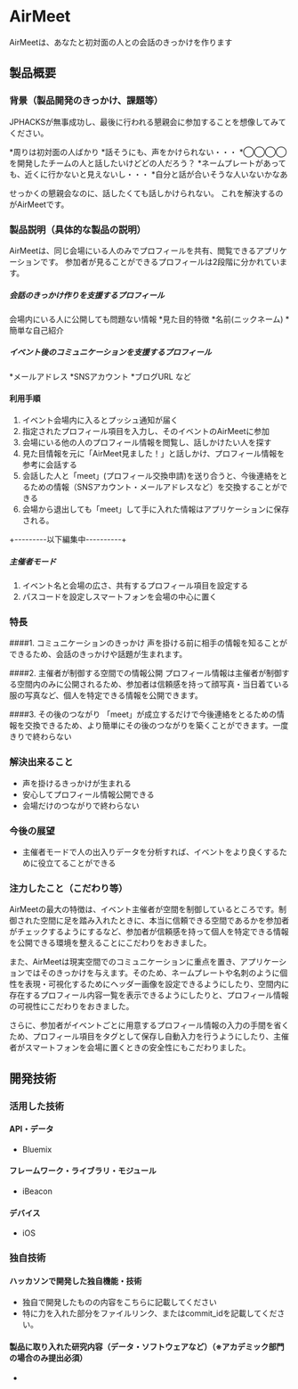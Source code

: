 # AirMeet
AirMeetは、あなたと初対面の人との会話のきっかけを作ります

## 製品概要
### 背景（製品開発のきっかけ、課題等）
JPHACKSが無事成功し、最後に行われる懇親会に参加することを想像してみてください。

*周りは初対面の人ばかり
*話そうにも、声をかけられない・・・
*◯◯◯◯を開発したチームの人と話したいけどどの人だろう？
*ネームプレートがあっても、近くに行かないと見えないし・・・
*自分と話が合いそうな人いないかなあ

せっかくの懇親会なのに、話したくても話しかけられない。
これを解決するのがAirMeetです。

### 製品説明（具体的な製品の説明）
AirMeetは、同じ会場にいる人のみでプロフィールを共有、閲覧できるアプリケーションです。
参加者が見ることができるプロフィールは2段階に分かれています。

##### 会話のきっかけ作りを支援するプロフィール
会場内にいる人に公開しても問題ない情報
*見た目的特徴
*名前(ニックネーム)
*簡単な自己紹介

##### イベント後のコミュニケーションを支援するプロフィール
*メールアドレス
*SNSアカウント
*ブログURL
など

#### 利用手順
1. イベント会場内に入るとプッシュ通知が届く
2. 指定されたプロフィール項目を入力し、そのイベントのAirMeetに参加
3. 会場にいる他の人のプロフィール情報を閲覧し、話しかけたい人を探す
4. 見た目情報を元に「AirMeet見ました！」と話しかけ、プロフィール情報を参考に会話する
5. 会話した人と「meet」(プロフィール交換申請)を送り合うと、今後連絡をとるための情報（SNSアカウント・メールアドレスなど）を交換することができる
6. 会場から退出しても「meet」して手に入れた情報はアプリケーションに保存される。

+---------以下編集中----------+

##### 主催者モード
1. イベント名と会場の広さ、共有するプロフィール項目を設定する
2. パスコードを設定しスマートフォンを会場の中心に置く

### 特長

####1. コミュニケーションのきっかけ
声を掛ける前に相手の情報を知ることができるため、会話のきっかけや話題が生まれます。

####2. 主催者が制御する空間での情報公開
プロフィール情報は主催者が制御する空間内のみに公開されるため、参加者は信頼感を持って顔写真・当日着ている服の写真など、個人を特定できる情報を公開できます。

####3. その後のつながり
「meet」が成立するだけで今後連絡をとるための情報を交換できるため、より簡単にその後のつながりを築くことができます。一度きりで終わらない

### 解決出来ること
* 声を掛けるきっかけが生まれる
* 安心してプロフィール情報公開できる
* 会場だけのつながりで終わらない

### 今後の展望
* 主催者モードで人の出入りデータを分析すれば、イベントをより良くするために役立てることができる

### 注力したこと（こだわり等）
AirMeetの最大の特徴は、イベント主催者が空間を制御しているところです。制御された空間に足を踏み入れたときに、本当に信頼できる空間であるかを参加者がチェックするようにするなど、参加者が信頼感を持って個人を特定できる情報を公開できる環境を整えることにこだわりをおきました。 
  
また、AirMeetは現実空間でのコミュニケーションに重点を置き、アプリケーションではそのきっかけを与えます。そのため、ネームプレートや名刺のように個性を表現・可視化するためにヘッダー画像を設定できるようにしたり、空間内に存在するプロフィール内容一覧を表示できるようにしたりと、プロフィール情報の可視性にこだわりをおきました。  
  
さらに、参加者がイベントごとに用意するプロフィール情報の入力の手間を省くため、プロフィール項目をタグとして保存し自動入力を行うようにしたり、主催者がスマートフォンを会場に置くときの安全性にもこだわりました。

## 開発技術
### 活用した技術
#### API・データ
* Bluemix

#### フレームワーク・ライブラリ・モジュール
* iBeacon

#### デバイス
* iOS

### 独自技術
#### ハッカソンで開発した独自機能・技術
* 独自で開発したものの内容をこちらに記載してください
* 特に力を入れた部分をファイルリンク、またはcommit_idを記載してください。

#### 製品に取り入れた研究内容（データ・ソフトウェアなど）（※アカデミック部門の場合のみ提出必須）
*
